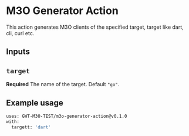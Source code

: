 # M3O Generator Action

This action generates M3O clients of the specified target, target like dart, cli, curl etc.

## Inputs

## `target`

**Required** The name of the target. Default `"go"`.

<!-- ## Outputs

## `success`

The result of this Action -->

## Example usage

```bash
uses: GWT-M3O-TEST/m3o-generator-action@v0.1.0
with:
  targett: 'dart'
```